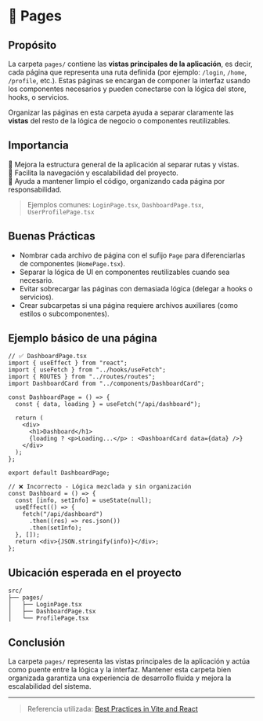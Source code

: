 # 📄 Pages

## Propósito

La carpeta `pages/` contiene las **vistas principales de la aplicación**, es decir, cada página que representa una ruta definida (por ejemplo: `/login`, `/home`, `/profile`, etc.). Estas páginas se encargan de componer la interfaz usando los componentes necesarios y pueden conectarse con la lógica del store, hooks, o servicios.

Organizar las páginas en esta carpeta ayuda a separar claramente las **vistas** del resto de la lógica de negocio o componentes reutilizables.

## Importancia

🔹 Mejora la estructura general de la aplicación al separar rutas y vistas.  
🔹 Facilita la navegación y escalabilidad del proyecto.  
🔹 Ayuda a mantener limpio el código, organizando cada página por responsabilidad.

> Ejemplos comunes: `LoginPage.tsx`, `DashboardPage.tsx`, `UserProfilePage.tsx`

## Buenas Prácticas

- Nombrar cada archivo de página con el sufijo `Page` para diferenciarlas de componentes (`HomePage.tsx`).
- Separar la lógica de UI en componentes reutilizables cuando sea necesario.
- Evitar sobrecargar las páginas con demasiada lógica (delegar a hooks o servicios).
- Crear subcarpetas si una página requiere archivos auxiliares (como estilos o subcomponentes).

## Ejemplo básico de una página

```tsx
// ✅ DashboardPage.tsx
import { useEffect } from "react";
import { useFetch } from "../hooks/useFetch";
import { ROUTES } from "../routes/routes";
import DashboardCard from "../components/DashboardCard";

const DashboardPage = () => {
  const { data, loading } = useFetch("/api/dashboard");

  return (
    <div>
      <h1>Dashboard</h1>
      {loading ? <p>Loading...</p> : <DashboardCard data={data} />}
    </div>
  );
};

export default DashboardPage;
```

```tsx
// ❌ Incorrecto - Lógica mezclada y sin organización
const Dashboard = () => {
  const [info, setInfo] = useState(null);
  useEffect(() => {
    fetch("/api/dashboard")
      .then((res) => res.json())
      .then(setInfo);
  }, []);
  return <div>{JSON.stringify(info)}</div>;
};
```

## Ubicación esperada en el proyecto

```
src/
├── pages/
│   ├── LoginPage.tsx
│   ├── DashboardPage.tsx
│   └── ProfilePage.tsx
```

## Conclusión

La carpeta `pages/` representa las vistas principales de la aplicación y actúa como puente entre la lógica y la interfaz. Mantener esta carpeta bien organizada garantiza una experiencia de desarrollo fluida y mejora la escalabilidad del sistema.

---

> Referencia utilizada: [Best Practices in Vite and React](https://codeparrot.ai/blogs/a-beginners-guide-to-using-vite-react)